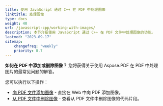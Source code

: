 ```yaml
---
title: 使用 JavaScript 通过 C++ 在 PDF 中处理图像
linktitle: 处理图像
type: docs
weight: 40
url: /javascript-cpp/working-with-images/
description: 本节介绍使用 JavaScript 通过 C++ 在 PDF 文件中处理图像的功能。
lastmod: "2023-09-17"
sitemap:
    changefreq: "weekly"
    priority: 0.7
---
```


**如何在 PDF 中添加或删除图像？** 您将获得关于使用 Aspose.PDF 在 PDF 中处理图片的最常见问题的解答。

您可以执行以下操作：

- [向 PDF 文件添加图像](/pdf/javascript-cpp/add-image-to-pdf/) - 直接在 Web 中向 PDF 添加图像。
- [从 PDF 文件中删除图像](/pdf/javascript-cpp/delete-images-from-pdf-file/) - 查看从 PDF 文件中删除图像的代码片段。